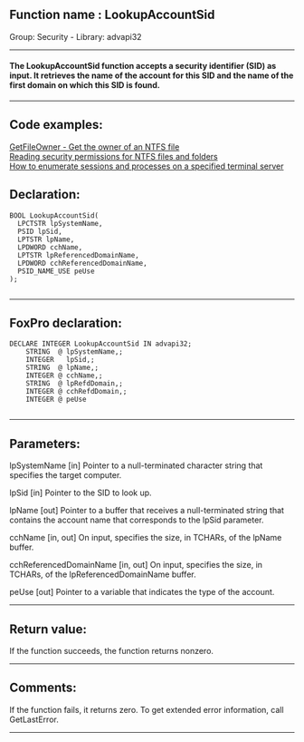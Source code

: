 
## Function name : LookupAccountSid
Group: Security - Library: advapi32    
***  


#### The LookupAccountSid function accepts a security identifier (SID) as input. It retrieves the name of the account for this SID and the name of the first domain on which this SID is found.
***  


## Code examples:
[GetFileOwner - Get the owner of an NTFS file](../../samples/sample_433.md)  
[Reading security permissions for NTFS files and folders](../../samples/sample_516.md)  
[How to enumerate sessions and processes on a specified terminal server](../../samples/sample_519.md)  

## Declaration:
```foxpro  
BOOL LookupAccountSid(
  LPCTSTR lpSystemName,
  PSID lpSid,
  LPTSTR lpName,
  LPDWORD cchName,
  LPTSTR lpReferencedDomainName,
  LPDWORD cchReferencedDomainName,
  PSID_NAME_USE peUse
);
  
```  
***  


## FoxPro declaration:
```foxpro  
DECLARE INTEGER LookupAccountSid IN advapi32;
	STRING  @ lpSystemName,;
	INTEGER   lpSid,;
	STRING  @ lpName,;
	INTEGER @ cchName,;
	STRING  @ lpRefdDomain,;
	INTEGER @ cchRefdDomain,;
	INTEGER @ peUse
  
```  
***  


## Parameters:
lpSystemName 
[in] Pointer to a null-terminated character string that specifies the target computer.

lpSid 
[in] Pointer to the SID to look up. 

lpName 
[out] Pointer to a buffer that receives a null-terminated string that contains the account name that corresponds to the lpSid parameter.

cchName 
[in, out] On input, specifies the size, in TCHARs, of the lpName buffer.

cchReferencedDomainName 
[in, out] On input, specifies the size, in TCHARs, of the lpReferencedDomainName buffer.

peUse 
[out] Pointer to a variable that indicates the type of the account.  
***  


## Return value:
If the function succeeds, the function returns nonzero.  
***  


## Comments:
If the function fails, it returns zero. To get extended error information, call GetLastError.  
  
***  

